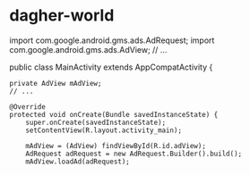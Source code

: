 # dagher-world
import com.google.android.gms.ads.AdRequest;
import com.google.android.gms.ads.AdView;
// ...


public class MainActivity extends AppCompatActivity {

    private AdView mAdView;
    // ...

    @Override
    protected void onCreate(Bundle savedInstanceState) {
        super.onCreate(savedInstanceState);
        setContentView(R.layout.activity_main);

        mAdView = (AdView) findViewById(R.id.adView);
        AdRequest adRequest = new AdRequest.Builder().build();
        mAdView.loadAd(adRequest);
